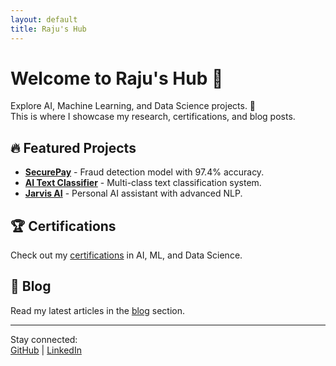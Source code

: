 ```yaml
---
layout: default
title: Raju's Hub
---
```


# Welcome to Raju's Hub 👋

Explore AI, Machine Learning, and Data Science projects. 🚀  
This is where I showcase my research, certifications, and blog posts.  

## 🔥 Featured Projects  
- **[SecurePay](projects.html#securepay)** - Fraud detection model with 97.4% accuracy.  
- **[AI Text Classifier](projects.html#text-classifier)** - Multi-class text classification system.  
- **[Jarvis AI](projects.html#jarvis-ai)** - Personal AI assistant with advanced NLP.  

## 🏆 Certifications  
Check out my [certifications](certificates.html) in AI, ML, and Data Science.

## 📢 Blog  
Read my latest articles in the [blog](blog.html) section.

---

Stay connected:  
[GitHub](https://github.com/RajuKumar077) | [LinkedIn](https://www.linkedin.com/in/raju-kumar7388)
